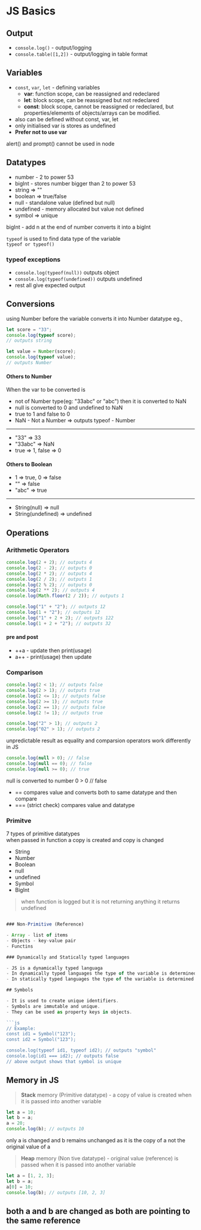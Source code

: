 # JS Basics

## Output

- `console.log()` - output/logging
- `console.table([1,2])` - output/logging in table format

## Variables

- `const`, `var`, `let` - defining variables
  - **var**: function scope, can be reassigned and redeclared
  - **let**: block scope, can be reassigned but not redeclared
  - **const**: block scope, cannot be reassigned or redeclared, but properties/elements of objects/arrays can be modified.
- also can be defined without const, var, let
- only initialised var is stores as undefined
- **Prefer not to use var**

alert() and prompt() cannot be used in node

## Datatypes

- number - 2 to power 53
- bigInt - stores number bigger than 2 to power 53
- string => ""
- boolean => true/false
- null - standalone value (defined but null)
- undefined - memory allocated but value not defined
- symbol => unique

bigInt - add n at the end of number converts it into a bigInt

`typeof` is used to find data type of the variable  
`typeof or typeof()`

### typeof exceptions

- `console.log(typeof(null))` outputs object
- `console.log(typeof(undefined))` outputs undefined
- rest all give expected output

## Conversions

using Number before the variable converts it into Number datatype eg.,

```js
let score = "33";
console.log(typeof score);
// outputs string

let value = Number(score);
console.log(typeof value);
// outputs Number
```

#### Others to Number

When the var to be converted is

- not of Number type(eg: "33abc" or "abc") then it is converted to NaN
- null is converted to 0 and undefined to NaN
- true to 1 and false to 0
- NaN - Not a Number => outputs typeof - Number

---

- "33" => 33
- "33abc" => NaN
- true => 1, false => 0

#### Others to Boolean

- 1 => true, 0 => false
- "" => false
- "abc" => true

---

- String(null) => null
- String(undefined) => undefined

## Operations

### Arithmetic Operators

```js
console.log(2 + 2); // outputs 4
console.log(2 - 2); // outputs 0
console.log(2 * 2); // outputs 4
console.log(2 / 2); // outputs 1
console.log(2 % 2); // outputs 0
console.log(2 ** 2); // outputs 4
console.log(Math.floor(2 / 2)); // outputs 1
```

```js
console.log("1" + "2"); // outputs 12
console.log(1 + "2"); // outputs 12
console.log("1" + 2 + 2); // outputs 122
console.log(1 + 2 + "2"); // outputs 32
```

#### pre and post

- ++a - update then print(usage)
- a++ - print(usage) then update

### Comparison

```js
console.log(2 < 1); // outputs false
console.log(2 > 1); // outputs true
console.log(2 <= 1); // outputs false
console.log(2 >= 1); // outputs true
console.log(2 == 1); // outputs false
console.log(2 != 1); // outputs true
```

```js
console.log("2" > 1); // outputs 2
console.log("02" > 1); // outputs 2
```

unpredictable result as equality and comparsion operators work differently in JS

```js
console.log(null > 0); // false
console.log(null == 0); // false
console.log(null >= 0); // true
```

null is converted to number 0 > 0 // false

- == compares value and converts both to same datatype and then compare
- === (strict check) compares value and datatype

### Primitve

7 types of primitive datatypes  
when passed in function a copy is created and copy is changed

- String
- Number
- Boolean
- null
- undefined
- Symbol
- BigInt

> when function is logged but it is not returning anything it returns undefined

````js

### Non-Primitive (Reference)

- Array - list of items
- Objects - key-value pair
- Functins

### Dynamically and Statically typed languages

- JS is a dynamically typed languaga
- In dynamically typed languages the type of the variable is determined at runtime
- In statically typed languages the type of the variable is determined at compile time

## Symbols

- It is used to create unique identifiers.
- Symbols are immutable and unique.
- They can be used as property keys in objects.

```js
// Example:
const id1 = Symbol("123");
const id2 = Symbol("123");

console.log(typeof id1, typeof id2); // outputs "symbol"
console.log(id1 === id2); // outputs false
// above output shows that symbol is unique
````

## Memory in JS

> **Stack** memory (Primitive datatype) - a copy of value is created when it is passed into another variable

```js
let a = 10;
let b = a;
a = 20;
console.log(b); // outputs 10
```

only a is changed and b remains unchanged as it is the copy of a not the original value of a

> **Heap** memory (Non tive datatype) - original value (reference) is passed when it is passed into another variable

```js
let a = [1, 2, 3];
let b = a;
a[0] = 10;
console.log(b); // outputs [10, 2, 3]
```

## both a and b are changed as both are pointing to the same reference
